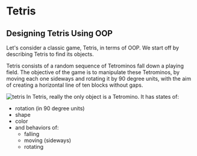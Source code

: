 # Tetris
## Designing Tetris Using OOP
Let's consider a classic game, Tetris, in terms of OOP. We start off by describing Tetris to find its objects.

Tetris consists of a random sequence of Tetrominos fall down a playing field. The objective of the game is to manipulate these Tetrominos, by moving each one sideways and rotating it by 90 degree units, with the aim of creating a horizontal line of ten blocks without gaps.

![tetris][tetris]
In Tetris, really the only object is a Tetromino. It has states of:

* rotation (in 90 degree units)
* shape
* color
* and behaviors of:
    * falling
    * moving (sideways)
    * rotating

[tetris]: https://cdn.tutsplus.com/gamedev/authors/legacy/Steven%20Lambert/2012/10/28/tetris.png